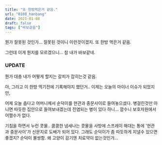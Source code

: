 ```yaml
---
title: "또 한방먹은거 같음."
url: "0108_hanbang"
date: 2021-01-08
draft: false
tags: ["바보같음"]
---
```

뭔가 잘못된 것인가... 잘못된 것이니 이런것이겠지. 또 한방 먹은거 같음.

그런데 이게 뭔지를 모르겠으니... 참 내가 바보같네.

### UPDATE
뭔가 대충 내가 어떻게 할지는 갈피가 잡히는것 같음.

아, 그리고 이 한방 먹기전에 기록해야지 했던거.. 이제는 오늘의 마이너 이슈가 되었지만,

어제 오늘 춥다고 어머니께서 순덕이를 현관과 중문사이로 들여놓으셨다. 병걸린것만 아니면 따듯한 집안으로 들여보내겠는데 전염되는 병이 있다 하니... 깜수니 보호차원에서 어쩔수가 없다.

기침을 하면서 누런 콧물.. 쿰쿰한 냄새나는 콧물을 사방에 스프레이 해대는 통에 '현관과 중문사이'가 신문지로 도배가 되어 있다. 그래도 순덕이가 좀 따듯하게 지낼수 있으면 좋겠지? 순덕이 불쌍함. 왜 고양이 감기엔 치료약이 없는것인가...
